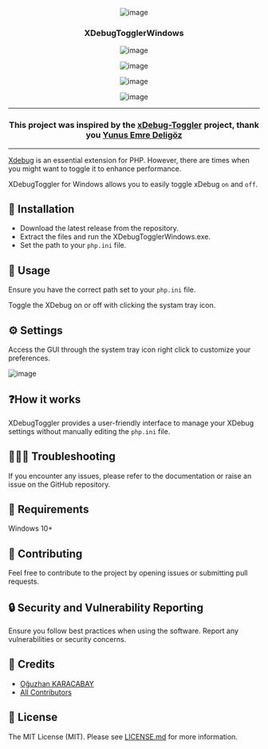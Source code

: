 <div align="center">

![image](https://github.com/oguzhankrcb/XDebugTogglerWindows/assets/7572058/db8fc8c2-2239-4ea4-becf-238c63fb63fd)

### XDebugTogglerWindows

![image](https://github.com/oguzhankrcb/XDebugTogglerWindows/assets/7572058/9e34c536-6b05-42f3-8e32-19d252cc3319)

![image](https://github.com/oguzhankrcb/XDebugTogglerWindows/assets/7572058/261a9cdc-acf7-499d-b201-b9d04c8cdf75)

![image](https://github.com/oguzhankrcb/XDebugTogglerWindows/assets/7572058/20a2151c-10f1-4dba-b582-b9a61a715219)

![image](https://github.com/oguzhankrcb/XDebugTogglerWindows/assets/7572058/d2d9a25f-78a8-4bd0-8cca-a7be12ec8c8a)
</div>

<hr>

<div align="center">
  
### This project was inspired by the [xDebug-Toggler](https://github.com/deligoez/xDebug-Toggler) project, thank you [Yunus Emre Deligöz](https://github.com/deligoez)

</div>

<hr>

[Xdebug](https://xdebug.org) is an essential extension for PHP. However, there are times when you might want to toggle it to enhance performance.

XDebugToggler for Windows allows you to easily toggle xDebug `on` and `off`.

## 🚀 Installation

- Download the latest release from the repository.
- Extract the files and run the XDebugTogglerWindows.exe.
- Set the path to your `php.ini` file.

## 🙌 Usage

Ensure you have the correct path set to your `php.ini` file.

Toggle the XDebug on or off with clicking the systam tray icon.

## ⚙️ Settings

Access the GUI through the system tray icon right click to customize your preferences.

![image](https://github.com/oguzhankrcb/XDebugTogglerWindows/assets/7572058/7e4976c3-6e98-4b1c-aa64-e41237bd7a12)

## ❓How it works

XDebugToggler provides a user-friendly interface to manage your XDebug settings without manually editing the `php.ini` file.

## 🕵🏻‍♂️ Troubleshooting

If you encounter any issues, please refer to the documentation or raise an issue on the GitHub repository.

## 📄 Requirements

Windows 10+

## 🤝 Contributing

Feel free to contribute to the project by opening issues or submitting pull requests.

## 🔒  Security and Vulnerability Reporting

Ensure you follow best practices when using the software. Report any vulnerabilities or security concerns.

## 🎉 Credits

- [Oğuzhan KARACABAY](https://github.com/oguzhankrcb)
- [All Contributors](../../contributors)

## 📄 License

The MIT License (MIT). Please see [LICENSE.md](LICENSE.md) for more information.
